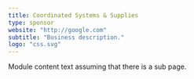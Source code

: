 ```yaml
---
title: Coordinated Systems & Supplies
type: sponsor
website: "http://google.com"
subtitle: "Business description."
logo: "css.svg"
---
```

Module content text assuming that there is a sub page.